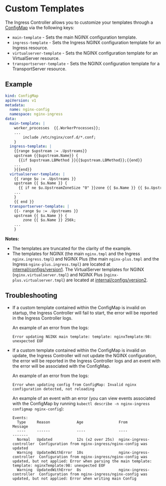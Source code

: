 # Custom Templates

The Ingress Controller allows you to customize your templates through a
[ConfigMap](https://docs.nginx.com/nginx-ingress-controller/configuration/global-configuration/configmap-resource/#snippets-and-custom-templates)
via the following keys:

- `main-template` - Sets the main NGINX configuration template.
- `ingress-template` - Sets the Ingress NGINX configuration template for an Ingress resource.
- `virtualserver-template` - Sets the NGINX configuration template for an VirtualServer resource.
- `transportserver-template` - Sets the NGINX configuration template for a TransportServer resource.

## Example

```yaml
kind: ConfigMap
apiVersion: v1
metadata:
  name: nginx-config
  namespace: nginx-ingress
data:
  main-template: |
    worker_processes  {{.WorkerProcesses}};
    ...
        include /etc/nginx/conf.d/*.conf;
    }
  ingress-template: |
    {{range $upstream := .Upstreams}}
    upstream {{$upstream.Name}} {
      {{if $upstream.LBMethod }}{{$upstream.LBMethod}};{{end}}
    ...
    }{{end}}
  virtualserver-template: |
    {{ range $u := .Upstreams }}
    upstream {{ $u.Name }} {
      {{ if ne $u.UpstreamZoneSize "0" }}zone {{ $u.Name }} {{ $u.UpstreamZoneSize }};{{ end }}
    ...
    }
    {{ end }}
  transportserver-template: |
    {{- range $u := .Upstreams }}
    upstream {{ $u.Name }} {
        zone {{ $u.Name }} 256k;
    ...
    }
```

**Notes:**

- The templates are truncated for the clarity of the example.
- The templates for NGINX (the main `nginx.tmpl` and the Ingress `nginx.ingress.tmpl`) and NGINX Plus (the main
  `nginx-plus.tmpl` and the Ingress `nginx-plus.ingress.tmpl`) are located at
  [internal/configs/version1](../../../internal/configs/version1/). The VirtualServer templates for NGINX
  (`nginx.virtualserver.tmpl`) and NGINX Plus (`nginx-plus.virtualserver.tmpl`) are located at
  [internal/configs/version2](../../../internal/configs/version2/).

## Troubleshooting

- If a custom template contained within the ConfigMap is invalid on startup, the Ingress Controller will fail to start,
  the error will be reported in the Ingress Controller logs.

    An example of an error from the logs:

    ```text
    Error updating NGINX main template: template: nginxTemplate:98: unexpected EOF
    ```

- If a custom template contained within the ConfigMap is invalid on update, the Ingress Controller will not update the
  NGINX configuration, the error will be reported in the Ingress Controller logs and an event with the error will be
  associated with the ConfigMap.

    An example of an error from the logs:

    ```text
    Error when updating config from ConfigMap: Invalid nginx configuration detected, not reloading
    ```

  An example of an event with an error (you can view events associated with the ConfigMap by running `kubectl describe
  -n nginx-ingress configmap nginx-config`):

    ```text
    Events:
      Type     Reason            Age                From                      Message
      ----     ------            ----               ----                      -------
      Normal   Updated           12s (x2 over 25s)  nginx-ingress-controller  Configuration from nginx-ingress/nginx-config was updated
      Warning  UpdatedWithError  10s                nginx-ingress-controller  Configuration from nginx-ingress/nginx-config was updated, but not applied: Error when parsing the main template: template: nginxTemplate:98: unexpected EOF
      Warning  UpdatedWithError  8s                 nginx-ingress-controller  Configuration from nginx-ingress/nginx-config was updated, but not applied: Error when writing main Config
    ```
